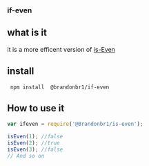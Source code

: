 ### if-even

## what is it
it is a  more efficent version of [is-Even](https://github.com/samuelmarina/is-even/)

## install
` npm install  @brandonbr1/if-even`

## How to use it
```js
var ifeven = require('@Brandonbr1/is-even');

isEven(1); //false
isEven(2); //true
isEven(3); //false
// And so on
```
